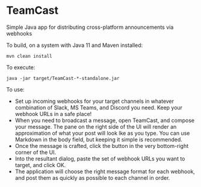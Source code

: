 # TeamCast
Simple Java app for distributing cross-platform announcements via webhooks

To build, on a system with Java 11 and Maven installed:

```
mvn clean install
```

To execute:
```
java -jar target/TeamCast-*-standalone.jar
```

To use:

* Set up incoming webhooks for your target channels in whatever combination of Slack, MS Teams, and Discord you need. Keep your webhook URLs in a safe place!
* When you need to broadcast a message, open TeamCast, and compose your message. The pane on the right side of the UI will render an approximation of what your post will look lke as you type. You can use Markdown in the body field, but keeping it simple is recommended. 
* Once the message is crafted, click the button in the very bottom-right corner of the UI.
* Into the resultant dialog, paste the set of webhook URLs you want to target, and click OK.
* The application will choose the right message format for each webhook, and post them as quickly as possible to each channel in order.
